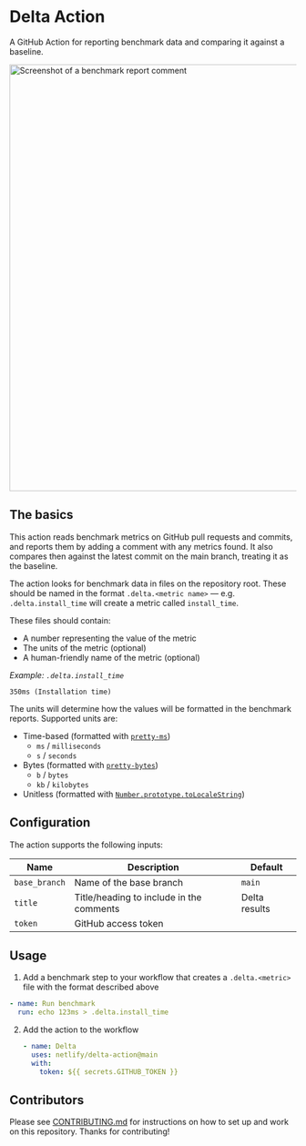 # Delta Action

A GitHub Action for reporting benchmark data and comparing it against a baseline.

<img width="750" alt="Screenshot of a benchmark report comment" src="https://user-images.githubusercontent.com/4162329/115129623-8acac500-9fdf-11eb-9bfc-822a415cb436.png">

## The basics

This action reads benchmark metrics on GitHub pull requests and commits, and reports them by adding a comment with any metrics found. It also compares then against the latest commit on the main branch, treating it as the baseline.

The action looks for benchmark data in files on the repository root. These should be named in the format `.delta.<metric name>` — e.g. `.delta.install_time` will create a metric called `install_time`.

These files should contain:

- A number representing the value of the metric
- The units of the metric (optional)
- A human-friendly name of the metric (optional)

_Example: `.delta.install_time`_
```
350ms (Installation time)
```

The units will determine how the values will be formatted in the benchmark reports. Supported units are:

- Time-based (formatted with [`pretty-ms`](https://www.npmjs.com/package/pretty-ms))
  - `ms` / `milliseconds`
  - `s` / `seconds`
- Bytes (formatted with [`pretty-bytes`](https://www.npmjs.com/package/pretty-bytes))
  - `b` / `bytes`
  - `kb` / `kilobytes`
- Unitless (formatted with [`Number.prototype.toLocaleString`](https://developer.mozilla.org/en-US/docs/Web/JavaScript/Reference/Global_Objects/Number/toLocaleString))

## Configuration

The action supports the following inputs:

| Name          | Description                              | Default              |
| ------------- | ---------------------------------------- | -------------------- |
| `base_branch` | Name of the base branch                  | `main`               |
| `title`       | Title/heading to include in the comments | Delta results        |
| `token`       | GitHub access token                      |                      |

## Usage

1. Add a benchmark step to your workflow that creates a `.delta.<metric>` file with the format described above

```yaml
- name: Run benchmark
  run: echo 123ms > .delta.install_time
```

2. Add the action to the workflow

   ```yaml
   - name: Delta
     uses: netlify/delta-action@main
     with:
       token: ${{ secrets.GITHUB_TOKEN }}
   ```

## Contributors

Please see [CONTRIBUTING.md](./CONTRIBUTING.md) for instructions on how to set up and work on this repository. Thanks
for contributing!
